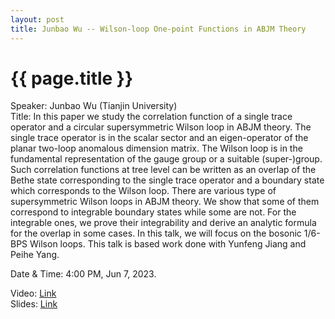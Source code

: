 ```yaml
---
layout: post
title: Junbao Wu -- Wilson-loop One-point Functions in ABJM Theory
---
```


{{ page.title }}
================

Speaker: Junbao Wu (Tianjin University)  
Title:  In this paper we study the correlation function of a single trace operator and a circular supersymmetric Wilson loop in ABJM theory. The single trace operator is in the scalar sector and an eigen-operator of the planar two-loop anomalous dimension matrix. The Wilson loop is in the fundamental representation of the gauge group or a suitable (super-)group.  Such correlation functions at tree level can be  written as an overlap of the Bethe state corresponding to the single trace operator and a boundary state which corresponds to the Wilson loop. There are various type of supersymmetric Wilson loops in ABJM theory. We show that some of them correspond to integrable boundary states while some are not. For the integrable ones, we prove their integrability and derive an analytic formula for the overlap in some cases. In this talk, we will focus on the bosonic 1/6-BPS Wilson loops. This talk is based work done with Yunfeng Jiang and Peihe Yang.

Date & Time: 4:00 PM, Jun 7, 2023.  

Video: [Link]( )  
Slides: [Link]( )